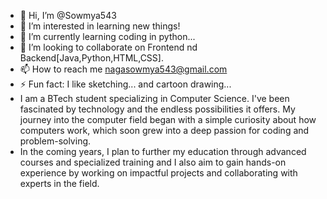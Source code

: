 - 👋 Hi, I’m @Sowmya543
- 👀 I’m interested in learning new things!
- 🌱 I’m currently learning coding in python...
- 💞️ I’m looking to collaborate on Frontend nd Backend[Java,Python,HTML,CSS].
- 📫 How to reach me nagasowmya543@gmail.com
- ⚡ Fun fact: I like sketching... and cartoon drawing...
- I am a BTech student specializing in Computer Science. I've been fascinated by technology and the endless possibilities it offers. My journey into the computer field began with a simple curiosity about how computers work, which soon grew into a deep passion for coding and problem-solving.
- In the coming years, I plan to further my education through advanced courses and specialized training and I also aim to gain hands-on experience by working on impactful projects and collaborating with experts in the field.
<!---
Sowmya543/Sowmya543 is a ✨ special ✨ repository because its `README.md` (this file) appears on your GitHub profile.
You can click the Preview link to take a look at your changes.
--->
